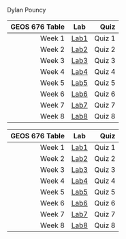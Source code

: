 Dylan Pouncy

| GEOS 676 Table | Lab | Quiz |
|-------:|:----:|-------:|
| Week 1 | [Lab1](https://github.com/dylanpouncy/Pounc_GEOS676/blob/main/Lab/Week01) | Quiz 1 |
| Week 2 | [Lab2](https://github.com/dylanpouncy/Pounc_GEOS676/blob/main/Lab/Week02) | Quiz 2 |
| Week 3 | [Lab3](https://github.com/dylanpouncy/Pounc_GEOS676/blob/main/Lab/Week03) | Quiz 3 |
| Week 4 | [Lab4](https://github.com/dylanpouncy/Pounc_GEOS676/blob/main/Lab/Week04) | Quiz 4 |
| Week 5 | [Lab5](https://github.com/dylanpouncy/Pounc_GEOS676/blob/main/Lab/Week05) | Quiz 5 |
| Week 6 | [Lab6](https://github.com/dylanpouncy/Pounc_GEOS676/blob/main/Lab/Week06) | Quiz 6 |
| Week 7 | [Lab7](https://github.com/dylanpouncy/Pounc_GEOS676/blob/main/Lab/Week07) | Quiz 7 |
| Week 8 | [Lab8](https://github.com/dylanpouncy/Pounc_GEOS676/blob/main/Lab/Week08) | Quiz 8 |

| GEOS 676 Table | Lab | Quiz |
|-------:|:----:|-------:|
| Week 1 | [Lab1](https://github.com/dylanpouncy/Pounc_GEOS676/blob/main/Lab/Week01) | Quiz 1 |
| Week 2 | [Lab2](https://github.com/dylanpouncy/Pounc_GEOS676/blob/main/Lab/Week02) | Quiz 2 |
| Week 3 | [Lab3](https://github.com/dylanpouncy/Pounc_GEOS676/blob/main/Lab/Week03) | Quiz 3 |
| Week 4 | [Lab4](https://github.com/dylanpouncy/Pounc_GEOS676/blob/main/Lab/Week04) | Quiz 4 |
| Week 5 | [Lab5](https://github.com/dylanpouncy/Pounc_GEOS676/blob/main/Lab/Week05) | Quiz 5 |
| Week 6 | [Lab6](https://github.com/dylanpouncy/Pounc_GEOS676/blob/main/Lab/Week06) | Quiz 6 |
| Week 7 | [Lab7](https://github.com/dylanpouncy/Pounc_GEOS676/blob/main/Lab/Week07) | Quiz 7 |
| Week 8 | [Lab8](https://github.com/dylanpouncy/Pounc_GEOS676/blob/main/Lab/Week08) | Quiz 8 |